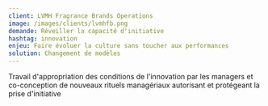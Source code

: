 ```yaml
---
client: LVMH Fragrance Brands Operations
image: /images/clients/lvmhfb.png
demande: Réveiller la capacité d'initiative
hashtag: innovation
enjeu: Faire évoluer la culture sans toucher aux performances
solution: Changement de modèles
---
```

Travail d'appropriation des conditions de l'innovation par les managers et co-conception de nouveaux rituels managériaux autorisant et protégeant la prise d'initiative